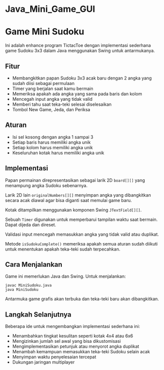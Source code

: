 # Java_Mini_Game_GUI
# Game Mini Sudoku

Ini adalah enhance program TictacToe dengan implementasi sederhana game Sudoku 3x3 dalam Java menggunakan Swing untuk antarmukanya. 

## Fitur

- Membangkitkan papan Sudoku 3x3 acak baru dengan 2 angka yang sudah diisi sebagai permulaan
- Timer yang berjalan saat kamu bermain
- Memeriksa apakah ada angka yang sama pada baris dan kolom
- Mencegah input angka yang tidak valid
- Memberi tahu saat teka-teki selesai diselesaikan
- Tombol New Game, Jeda, dan Periksa

## Aturan

- Isi sel kosong dengan angka 1 sampai 3
- Setiap baris harus memiliki angka unik
- Setiap kolom harus memiliki angka unik  
- Keseluruhan kotak harus memiliki angka unik

## Implementasi

Papan permainan direpresentasikan sebagai larik 2D `board[][]` yang menampung angka Sudoku sebenarnya. 

Larik 2D lain `originalNumbers[][]` menyimpan angka yang dibangkitkan secara acak diawal agar bisa diganti saat memulai game baru.

Kotak ditampilkan menggunakan komponen Swing `JTextField[][]`. 

Sebuah `Timer` digunakan untuk memperbarui tampilan waktu saat bermain. Dapat dijeda dan direset.

Validasi input mencegah memasukkan angka yang tidak valid atau duplikat.

Metode `isSudokuComplete()` memeriksa apakah semua aturan sudah diikuti untuk menentukan apakah teka-teki sudah terpecahkan.


## Cara Menjalankan

Game ini memerlukan Java dan Swing. Untuk menjalankan:

```
javac MiniSudoku.java
java MiniSudoku
```

Antarmuka game grafis akan terbuka dan teka-teki baru akan dibangkitkan.

## Langkah Selanjutnya

Beberapa ide untuk mengembangkan implementasi sederhana ini:

- Menambahkan tingkat kesulitan seperti kotak 4x4 atau 6x6
- Mengizinkan jumlah sel awal yang bisa dikustomisasi
- Mengimplementasikan petunjuk atau menyorot angka duplikat
- Menambah kemampuan memasukkan teka-teki Sudoku selain acak
- Menyimpan waktu penyelesaian tercepat
- Dukungan jaringan multiplayer
